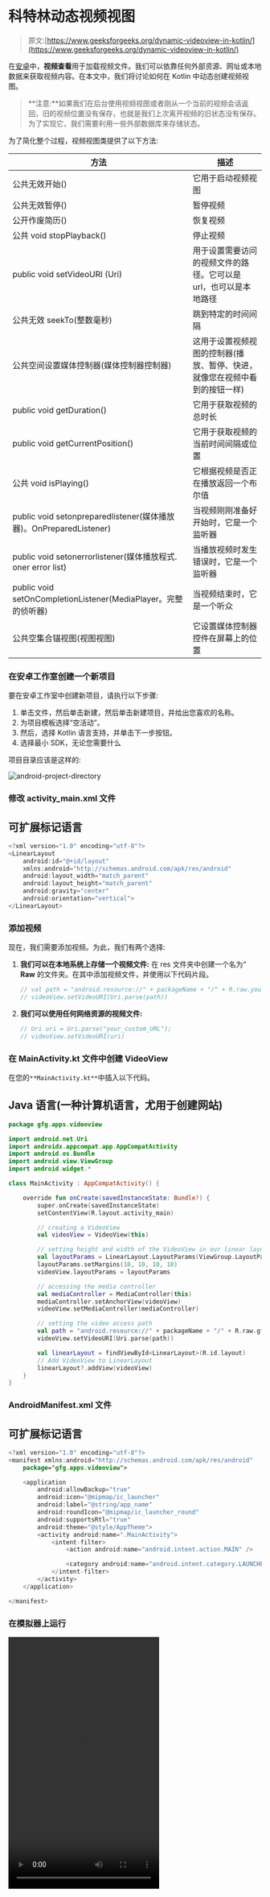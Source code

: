 # 科特林动态视频视图

> 原文:[https://www.geeksforgeeks.org/dynamic-videoview-in-kotlin/](https://www.geeksforgeeks.org/dynamic-videoview-in-kotlin/)

在[安卓](https://www.geeksforgeeks.org/introduction-to-android-development/)中，**视频查看**用于加载视频文件。我们可以依靠任何外部资源、网址或本地数据来获取视频内容。在本文中，我们将讨论如何在 Kotlin 中动态创建视频视图。

> **注意:**如果我们在后台使用视频视图或者刚从一个当前的视频会话返回，旧的视频位置没有保存，也就是我们上次离开视频的旧状态没有保存。为了实现它，我们需要利用一些外部数据库来存储状态。

为了简化整个过程，视频视图类提供了以下方法:

| 方法 | 描述 |
| --- | --- |
| 公共无效开始() | 它用于启动视频视图 |
| 公共无效暂停() | 暂停视频 |
| 公开作废简历() | 恢复视频 |
| 公共 void stopPlayback() | 停止视频 |
| public void setVideoURI (Uri) | 用于设置需要访问的视频文件的路径。它可以是 url，也可以是本地路径 |
| 公共无效 seekTo(整数毫秒) | 跳到特定的时间间隔 |
| 公共空间设置媒体控制器(媒体控制器控制器) | 这用于设置视频视图的控制器(播放、暂停、快进，就像您在视频中看到的按钮一样) |
| public void getDuration() | 它用于获取视频的总时长 |
| public void getCurrentPosition() | 它用于获取视频的当前时间间隔或位置 |
| 公共 void isPlaying() | 它根据视频是否正在播放返回一个布尔值 |
| public void setonpreparedlistener(媒体播放器)。OnPreparedListener) | 当视频刚刚准备好开始时，它是一个监听器 |
| public void setonerrorlistener(媒体播放程式. oner error list) | 当播放视频时发生错误时，它是一个监听器 |
| public void setOnCompletionListener(MediaPlayer。完整的侦听器) | 当视频结束时，它是一个听众 |
| 公共空集合锚视图(视图视图) | 它设置媒体控制器控件在屏幕上的位置 |

### 在安卓工作室创建一个新项目

要在安卓工作室中创建新项目，请执行以下步骤:

1.  单击文件，然后单击新建，然后单击新建项目，并给出您喜欢的名称。
2.  为项目模板选择“空活动”。
3.  然后，选择 Kotlin 语言支持，并单击下一步按钮。
4.  选择最小 SDK，无论您需要什么

项目目录应该是这样的:

![android-project-directory](img/65f0b3a3413958c7fca5c3a5ac9b6045.png)

### 修改 activity_main.xml 文件

## 可扩展标记语言

```kt
<?xml version="1.0" encoding="utf-8"?>
<LinearLayout
    android:id="@+id/layout"
    xmlns:android="http://schemas.android.com/apk/res/android"
    android:layout_width="match_parent"
    android:layout_height="match_parent"
    android:gravity="center"
    android:orientation="vertical">
</LinearLayout>
```

### 添加视频

现在，我们需要添加视频。为此，我们有两个选择:

1.  **我们可以在本地系统上存储一个视频文件:**
    在 res 文件夹中创建一个名为“ **Raw** 的文件夹。在其中添加视频文件，并使用以下代码片段。

    ```kt
    // val path = "android.resource://" + packageName + "/" + R.raw.your_videoFile_name
    // videoView.setVideoURI(Uri.parse(path)) 

    ```

2.  **我们可以使用任何网络资源的视频文件:**

    ```kt
    // Uri uri = Uri.parse("your_custom_URL");
    // videoView.setVideoURI(uri) 

    ```

### 在 MainActivity.kt 文件中创建 VideoView

在您的`**MainActivity.kt**`中插入以下代码。

## Java 语言(一种计算机语言，尤用于创建网站)

```kt
package gfg.apps.videoview

import android.net.Uri
import androidx.appcompat.app.AppCompatActivity
import android.os.Bundle
import android.view.ViewGroup
import android.widget.*

class MainActivity : AppCompatActivity() {

    override fun onCreate(savedInstanceState: Bundle?) {
        super.onCreate(savedInstanceState)
        setContentView(R.layout.activity_main)

        // creating a VideoView
        val videoView = VideoView(this)

        // setting height and width of the VideoView in our linear layout
        val layoutParams = LinearLayout.LayoutParams(ViewGroup.LayoutParams.MATCH_PARENT, ViewGroup.LayoutParams.MATCH_PARENT)
        layoutParams.setMargins(10, 10, 10, 10)
        videoView.layoutParams = layoutParams

        // accessing the media controller
        val mediaController = MediaController(this)
        mediaController.setAnchorView(videoView)
        videoView.setMediaController(mediaController)

        // setting the video access path
        val path = "android.resource://" + packageName + "/" + R.raw.gfg
        videoView.setVideoURI(Uri.parse(path))

        val linearLayout = findViewById<LinearLayout>(R.id.layout)
        // Add VideoView to LinearLayout
        linearLayout?.addView(videoView)
    }
}
```

### AndroidManifest.xml 文件

## 可扩展标记语言

```kt
<?xml version="1.0" encoding="utf-8"?>
<manifest xmlns:android="http://schemas.android.com/apk/res/android"
    package="gfg.apps.videoview">

    <application
        android:allowBackup="true"
        android:icon="@mipmap/ic_launcher"
        android:label="@string/app_name"
        android:roundIcon="@mipmap/ic_launcher_round"
        android:supportsRtl="true"
        android:theme="@style/AppTheme">
        <activity android:name=".MainActivity">
            <intent-filter>
                <action android:name="android.intent.action.MAIN" />

                <category android:name="android.intent.category.LAUNCHER" />
            </intent-filter>
        </activity>
    </application>

</manifest>
```

### 在模拟器上运行

<video class="wp-video-shortcode" id="video-439412-1" width="300" height="500" preload="metadata" controls=""><source type="video/mp4" src="https://media.geeksforgeeks.org/wp-content/uploads/20200608224655/video2.mp4?_=1">[https://media.geeksforgeeks.org/wp-content/uploads/20200608224655/video2.mp4](https://media.geeksforgeeks.org/wp-content/uploads/20200608224655/video2.mp4)</video>